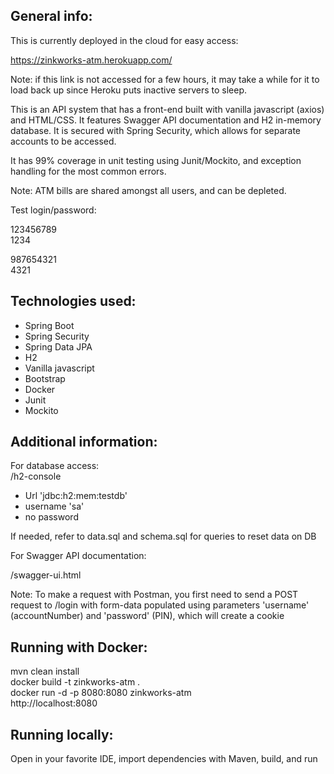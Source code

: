 ## General info:

This is currently deployed in the cloud for easy access:

https://zinkworks-atm.herokuapp.com/

Note: if this link is not accessed for a few hours, it may take a while for it to load back up since Heroku
puts inactive servers to sleep.

This is an API system that has a front-end built with vanilla javascript (axios) and HTML/CSS.
It features Swagger API documentation and H2 in-memory database. It is secured with Spring Security,
which allows for separate accounts to be accessed.

It has 99% coverage in unit testing using Junit/Mockito, and exception handling for the most common errors.

Note: ATM bills are shared amongst all users, and can be depleted.

Test login/password:

123456789 \
1234

987654321 \
4321

## Technologies used:

* Spring Boot
* Spring Security
* Spring Data JPA
* H2
* Vanilla javascript
* Bootstrap
* Docker
* Junit
* Mockito

## Additional information:

For database access: \
/h2-console
* Url 'jdbc:h2:mem:testdb'
* username 'sa'
* no password

If needed, refer to data.sql and schema.sql for queries to reset data on DB

For Swagger API documentation: 

/swagger-ui.html

Note: To make a request with Postman, you first need to send a POST request to /login with
form-data populated using parameters 'username' (accountNumber) and 'password' (PIN), which will create a cookie

## Running with Docker:

mvn clean install \
docker build -t zinkworks-atm . \
docker run -d -p 8080:8080 zinkworks-atm \
http://localhost:8080

## Running locally:

Open in your favorite IDE, import dependencies with Maven, build, and run